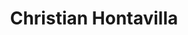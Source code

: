 ---
title: "Christian Hontavilla"
image: "images/team/generico-M.jpg"
jobtitle: "Ayudante - Curso Mecatrónica"
category: estudiante
linkedinurl: ""
weight: 16
---